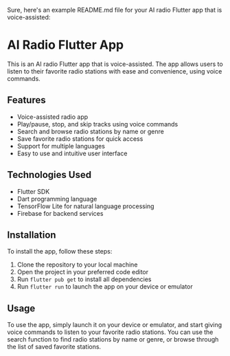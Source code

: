 Sure, here's an example README.md file for your AI radio Flutter app that is voice-assisted:

# AI Radio Flutter App

This is an AI radio Flutter app that is voice-assisted. The app allows users to listen to their favorite radio stations with ease and convenience, using voice commands.

## Features

- Voice-assisted radio app
- Play/pause, stop, and skip tracks using voice commands
- Search and browse radio stations by name or genre
- Save favorite radio stations for quick access
- Support for multiple languages
- Easy to use and intuitive user interface

## Technologies Used

- Flutter SDK
- Dart programming language
- TensorFlow Lite for natural language processing
- Firebase for backend services

## Installation

To install the app, follow these steps:

1. Clone the repository to your local machine
2. Open the project in your preferred code editor
3. Run `flutter pub get` to install all dependencies
4. Run `flutter run` to launch the app on your device or emulator

## Usage

To use the app, simply launch it on your device or emulator, and start giving voice commands to listen to your favorite radio stations. You can use the search function to find radio stations by name or genre, or browse through the list of saved favorite stations.

